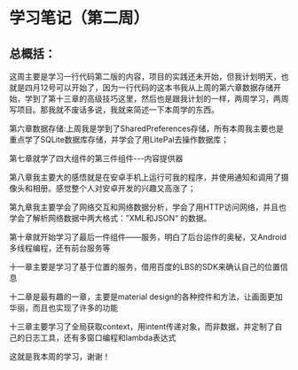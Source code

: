 # 学习笔记（第二周）

## 总概括：

这周主要是学习一行代码第二版的内容，项目的实践还未开始，但我计划明天，也就是四月12号可以开始了，因为一行代码的这本书我从上周的第六章数据存储开始，学到了第十三章的高级技巧这里，然后也是跟我计划的一样，两周学习，两周写项目。那我就不废话多说，我就来简述一下本周学的东西。

第六章数据存储:上周我是学到了SharedPreferences存储，所有本周我主要也是重点学了SQLite数据库存储，并学会了用LitePal去操作数据库；

第七章就学了四大组件的第三件组件---内容提供器

第八章我主要大的感悟就是在安卓手机上运行可我的程序，并使用通知和调用了摄像头和相册。感觉整个人对安卓开发的兴趣又高涨了；

第九章我主要学会了网络交互和网络数据分析，学会了用HTTP访问网络，并且也学会了解析网络数据中两大格式：”XML和JSON“ 的数据。

第十章就开始学习了最后一件组件——服务，明白了后台运作的奥秘，又Android多线程编程，还有前台服务等

十一章主要是学习了基于位置的服务，借用百度的LBS的SDK来确认自己的位置信息

十二章是最有趣的一章，主要是material design的各种控件和方法，让画面更加华丽，而且也实现了许多的功能

十三章主要学习了全局获取context，用intent传递对象，而非数据，并定制了自己的日志工具，还有多窗口编程和lambda表达式

这就是我本周的学习，谢谢！

